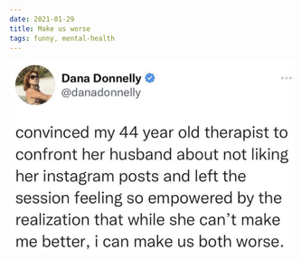 ```yaml
---
date: 2021-01-29
title: Make us worse
tags: funny, mental-health
---
```


![makeusworse.png](https://raw.githubusercontent.com/muneer78/muneer78.github.io/master/images/makeusworse.png)
